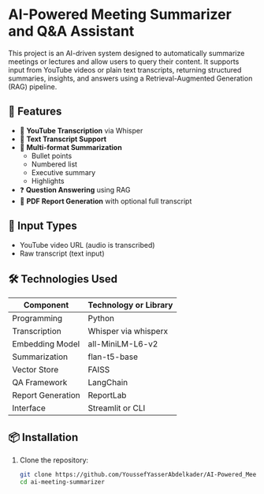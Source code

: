 # AI-Powered Meeting Summarizer and Q&A Assistant

This project is an AI-driven system designed to automatically summarize meetings or lectures and allow users to query their content. It supports input from YouTube videos or plain text transcripts, returning structured summaries, insights, and answers using a Retrieval-Augmented Generation (RAG) pipeline.

## 🚀 Features

- 🎥 **YouTube Transcription** via Whisper
- 📄 **Text Transcript Support**
- 🧠 **Multi-format Summarization**
  - Bullet points
  - Numbered list
  - Executive summary
  - Highlights
- ❓ **Question Answering** using RAG
- 📄 **PDF Report Generation** with optional full transcript

## 📂 Input Types

- YouTube video URL (audio is transcribed)
- Raw transcript (text input)

## 🛠️ Technologies Used

| Component         | Technology or Library         |
|------------------|-------------------------------|
| Programming       | Python                        |
| Transcription     | Whisper via whisperx          |
| Embedding Model   | all-MiniLM-L6-v2              |
| Summarization     | flan-t5-base                  |
| Vector Store      | FAISS                         |
| QA Framework      | LangChain                     |
| Report Generation | ReportLab                     |
| Interface         | Streamlit or CLI              |

## 📦 Installation

1. Clone the repository:

   ```bash
   git clone https://github.com/YoussefYasserAbdelkader/AI-Powered_Meeting_Summarization_Analysis_Tool.git
   cd ai-meeting-summarizer
